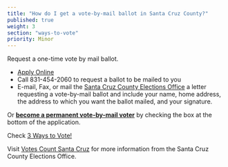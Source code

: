 ```yaml
---
title: "How do I get a vote-by-mail ballot in Santa Cruz County?"
published: true
weight: 3
section: "ways-to-vote"
priority: Minor
---
```


Request a one-time vote by mail ballot.  
- [Apply Online](http://www.votescount.com/Home/VoterRegistrationInformation/VoteByMail.aspx)  
- Call 831-454-2060 to request a ballot to be mailed to you  
- E-mail, Fax, or mail the [Santa Cruz County Elections Office](#section-election-office-contact) a letter requesting a vote-by-mail ballot and include your name, home address, the address to which you want the ballot mailed, and your signature.  

Or [**become a permanent vote-by-mail voter**](http://www.votescount.com/Home/VoterRegistrationInformation/VoteByMail.aspx) by checking the box at the bottom of the application.  

Check [3 Ways to Vote!](http://votescount.com/Portals/16/jun16/3%20ways%20to%20vote.pdf)  

Visit [Votes Count Santa Cruz](http://votescount.com/Home.aspx) for more information from the Santa Cruz County Elections Office.  
